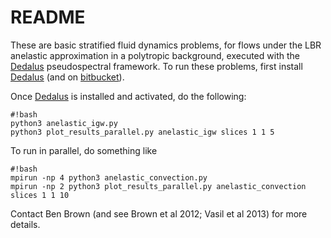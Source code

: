 # README #

These are basic stratified fluid dynamics problems, for flows under
the LBR anelastic approximation in a polytropic background, executed
with the [Dedalus](http://dedalus-project.org) pseudospectral
framework.  To run these problems, first install
[Dedalus](http://dedalus-project.org/) (and on
[bitbucket](https://bitbucket.org/dedalus-project/dedalus2)). 

Once [Dedalus](http://dedalus-project.org/) is installed and activated, do the following:
```
#!bash
python3 anelastic_igw.py
python3 plot_results_parallel.py anelastic_igw slices 1 1 5
```
To run in parallel, do something like
```
#!bash
mpirun -np 4 python3 anelastic_convection.py
mpirun -np 2 python3 plot_results_parallel.py anelastic_convection slices 1 1 10
```

Contact Ben Brown (and see Brown et al 2012; Vasil et al 2013) for
more details.

